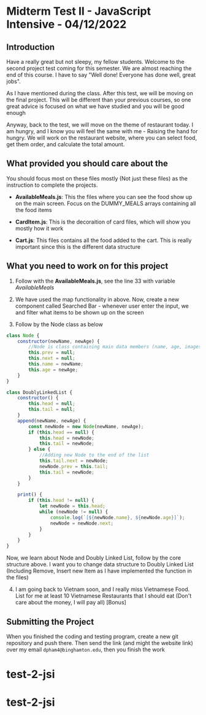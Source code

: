# Midterm Test II - JavaScript Intensive - 04/12/2022

## Introduction

Have a really great but not sleepy, my fellow students. Welcome to the second project test coming for this semester. We are almost reaching the end of this course. I have to say "Well done! Everyone has done well, great jobs".

As I have mentioned during the class. After this test, we will be moving on the final project. This will be different than your previous courses, so one great advice is focused on what we have studied and you will be good enough

Anyway, back to the test, we will move on the theme of restaurant today. I am hungry, and I know you will feel the same with me - Raising the hand for hungry. We will work on the restaurant website, where you can select food, get them order, and calculate the total amount.

## What provided you should care about the

You should focus most on these files mostly (Not just these files) as the instruction to complete the projects.

-   **AvailableMeals.js**: This the files where you can see the food show up on the main screen. Focus on the DUMMY_MEALS arrays containing all the food items

-   **CardItem.js**: This is the decoraition of card files, which will show you mostly how it work

-   **Cart.js**: This files contains all the food added to the cart. This is really important since this is the different data structure

## What you need to work on for this project

1. Follow with the **AvailableMeals.js**, see the line 33 with variable _AvailableMeals_

2. We have used the map functionality in above. Now, create a new component called Searched Bar - whenever user enter the input, we and filter what items to be shown up on the screen

3. Follow by the Node class as below

```javascript
class Node {
    constructor(newName, newAge) {
        //Node is class containing main data members (name, age, images - covered in React components), and Prev and Next - linking to another Node
        this.prev = null;
        this.next = null;
        this.name = newName;
        this.age = newAge;
    }
}

class DoublyLinkedList {
    constructor() {
        this.head = null;
        this.tail = null;
    }
    append(newName, newAge) {
        const newNode = new Node(newName, newAge);
        if (this.head == null) {
            this.head = newNode;
            this.tail = newNode;
        } else {
            //Adding new Node to the end of the list
            this.tail.next = newNode;
            newNode.prev = this.tail;
            this.tail = newNode;
        }
    }

    print() {
        if (this.head != null) {
            let newNode = this.head;
            while (newNode != null) {
                console.log(`[${newNode.name}, ${newNode.age}]`);
                newNode = newNode.next;
            }
        }
    }
}
```

Now, we learn about Node and Doubly Linked List, follow by the core structure above. I want you to change data structure to Doubly Linked List (Including Remove, Insert new Item as I have implemented the function in the files)

4. I am going back to Vietnam soon, and I really miss Vietnamese Food. List for me at least 10 Vietnamese Restaurants that I should eat (Don't care about the money, I will pay all) [Bonus]

## Submitting the Project

When you finished the coding and testing program, create a new git repository and push there. Then send the link (and might the website link) over my email `dpham4@binghamton.edu`, then you finish the work

>>>>>>> 
# test-2-jsi
# test-2-jsi
